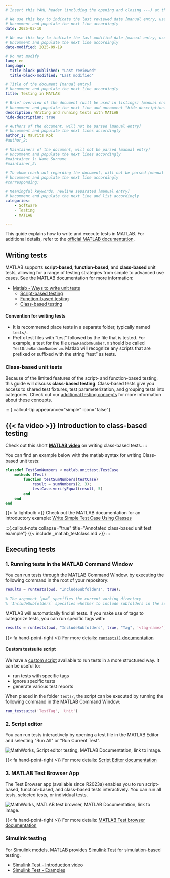 ```yaml
---
# Insert this YAML header (including the opening and closing ---) at the beginning of the document and fill it out accordingly

# We use this key to indicate the last reviewed date [manual entry, use YYYY-MM-DD]
# Uncomment and populate the next line accordingly
date: 2025-02-10

# We use this key to indicate the last modified date [manual entry, use YYYY-MM-DD]
# Uncomment and populate the next line accordingly
date-modified: 2025-09-19

# Do not modify
lang: en
language: 
  title-block-published: "Last reviewed"
  title-block-modified: "Last modified"

# Title of the document [manual entry]
# Uncomment and populate the next line accordingly
title: Testing in MATLAB

# Brief overview of the document (will be used in listings) [manual entry]
# Uncomment and populate the next line and uncomment "hide-description: true".
description: Writing and running tests with MATLAB
hide-description: true

# Authors of the document, will not be parsed [manual entry]
# Uncomment and populate the next lines accordingly
author_1: Maurits Kok
#author_2:

# Maintainers of the document, will not be parsed [manual entry]
# Uncomment and populate the next lines accordingly
#maintainer_1: Name Surname
#maintainer_2:

# To whom reach out regarding the document, will not be parsed [manual entry]
# Uncomment and populate the next line accordingly
#corresponding:

# Meaningful keywords, newline separated [manual entry]
# Uncomment and populate the next line and list accordingly
categories: 
    - Software
    - Testing
    - MATLAB

---
```


This guide explains how to write and execute tests in MATLAB. For additional details, refer to the [official MATLAB documentation](https://nl.mathworks.com/help/matlab/matlab-unit-test-framework.html).

## Writing tests
MATLAB supports **script-based**, **function-based**, and **class-based** unit tests, allowing for a range of testing strategies from simple to advanced use cases. See the MATLAB documentation for more information:

- [Matlab - Ways to write unit tests](https://nl.mathworks.com/help/matlab/matlab_prog/ways-to-write-unit-tests.html)
    - [Script-based testing](https://nl.mathworks.com/help/matlab/matlab_prog/write-script-based-unit-tests.html)
    - [Function-based testing](https://nl.mathworks.com/help/matlab/matlab_prog/write-function-based-unit-tests.html)
    - [Class-based testing](https://nl.mathworks.com/help/matlab/matlab_prog/author-class-based-unit-tests-in-matlab.html)


#### Convention for writing tests
- It is recommened place tests in a separate folder, typically named `tests/`. 
- Prefix test files with “test” followed by the file that is tested. For example, a test for the file `DrawRandomNumber.m` should be called `TestDrawRandomNumber.m`. Matlab will recognize any scripts that are prefixed or suffixed with the string “test” as tests.

### Class-based unit tests

Because of the limited features of the script- and function-based testing, this guide will discuss **class-based testing**. Class-based tests give you access to shared test fixtures, test parameterization, and grouping tests into categories. Check out our [additional testing concepts](/docs/software/testing/intermediate.md) for more information about these concepts.

::: {.callout-tip appearance="simple" icon="false"}
## {{< fa video >}} Introduction to class-based testing
Check out this short [**MATLAB video**](https://nl.mathworks.com/support/search.html/videos/matlab-unit-testing-framework-74975.html?fq%5B%5D=asset_type_name:video&fq%5B%5D=category:matlab/matlab-unit-test-framework&page=1) on writing class-based tests.
:::

You can find an example below with the matlab syntax for writing Class-based unit tests:

```matlab
classdef TestSumNumbers < matlab.unittest.TestCase
    methods (Test)
        function testSumNumbers(testCase)
            result = sumNumbers(2, 3);            
            testCase.verifyEqual(result, 5)
        end
    end
end
```
{{< fa lightbulb >}} Check out the MATLAB documentation for an introductory example: [Write Simple Test Case Using Classes](https://nl.mathworks.com/help/matlab/matlab_prog/write-simple-test-case-using-classes.html)

:::{.callout-note collapse="true" title="Annotated class-based unit test example"}
{{< include _matlab_testclass.md >}}
:::


## Executing tests

### 1. Running tests in the MATLAB Command Window

You can run tests through the MATLAB Command Window, by executing the following command in the root of your repository:

```matlab
results = runtests(pwd, "IncludeSubfolders", true);

% The argument `pwd` specifies the current working directory
% `IncludeSubfolders` specifies whether to include subfolders in the search for tests
```

MATLAB will automatically find all tests. If you make use of tags to categorize tests, you can run specific tags with:
```matlab
results = runtests(pwd, "IncludeSubfolders", true, "Tag", '<tag-name>');
```

{{< fa hand-point-right >}} For more details: [`runtests()` documentation](https://nl.mathworks.com/help/matlab/ref/runtests.html#d126e1481769)

#### Custom testsuite script

We have a [custom script](./_matlab_runtests.md) available to run tests in a more structured way. It can be useful to:

- run tests with specific tags 
- ignore specific tests
- generate various test reports

When placed in the folder `tests/`, the script can be executed by running the following command in the MATLAB Command Window:

```matlab
run_testsuite('TestTag', 'Unit')
```

### 2. Script editor
You can run tests interactively by opening a test file in the MATLAB Editor and selecting "Run All" or "Run Current Test".

![MathWorks, Script editor testing, MATLAB Documentation, [link to image.](https://nl.mathworks.com/help/matlab/matlab_prog/run-tests-in-editor.html)](https://nl.mathworks.com/help/matlab/matlab_prog/runtests_options.png)

{{< fa hand-point-right >}} For more details: [Script Editor documentation](https://nl.mathworks.com/help/matlab/matlab_prog/run-tests-in-editor.html)


### 3. MATLAB Test Browser App
The Test Browser app (available since R2023a) enables you to run script-based, function-based, and class-based tests interactively. You can run all tests, selected tests, or individual tests.

![MathWorks, MATLAB test browser, MATLAB Documentation, [link to image.](https://nl.mathworks.com/help/matlab/matlab_prog/run-tests-using-test-browser.html)](https://nl.mathworks.com/help/matlab/matlab_prog/test_run_results.png)

{{< fa hand-point-right >}} For more details: [MATLAB Test browser documentation](https://nl.mathworks.com/help/matlab/matlab_prog/run-tests-using-test-browser.html)

### Simulink testing
For Simulink models, MATLAB provides [Simulink Test](https://nl.mathworks.com/products/simulink-test.html) for simulation-based testing.

- [Simulink Test - Introduction video](https://nl.mathworks.com/videos/simulink-test-overview-99891.html)
- [Simulink Test - Examples](https://nl.mathworks.com/help/sltest/examples.html)